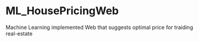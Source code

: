 # ML_HousePricingWeb
Machine Learning implemented Web that suggests optimal price for traiding real-estate
